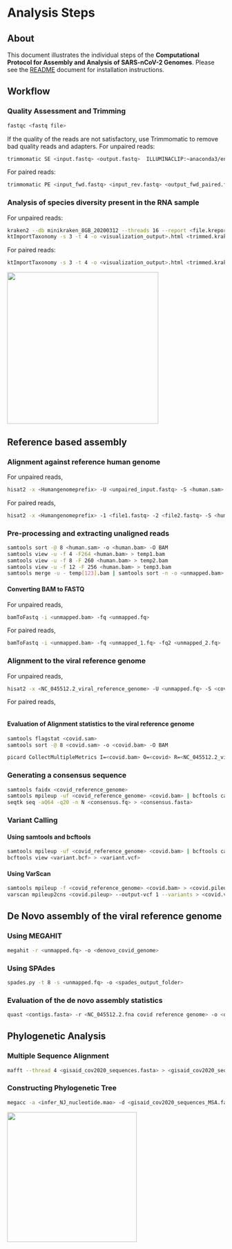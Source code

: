 # Analysis Steps
## About
This document illustrates the individual steps of the **Computational Protocol for Assembly and Analysis of SARS-nCoV-2 Genomes**.
Please see the [README](https://github.com/banijolly/vslab-ncov2019-genome/blob/master/README.md) document for installation instructions. 


## Workflow

### Quality Assessment and Trimming
```bash
fastqc <fastq file>
```
If the quality of the reads are not satisfactory, use Trimmomatic to remove bad quality reads and adapters.
For unpaired reads:
``` bash 
trimmomatic SE <input.fastq> <output.fastq>  ILLUMINACLIP:~anaconda3/envs/covid19-genome/share/trimmomatic/adapters/TruSeq3-SE.fa:2:30:10 LEADING:3 TRAILING:3 SLIDINGWINDOW:4:30 MINLEN:100 
```
For paired reads:
``` bash 
trimmomatic PE <input_fwd.fastq> <input_rev.fastq> <output_fwd_paired.fastq> <output_fwd_unpaired.fastq> <output_rev_paired.fastq> <output_rev_unpaired.fastq> ILLUMINACLIP:~anaconda3/envs/covid19-genome/share/trimmomatic/adapters/TruSeq3-SE.fa:2:30:10 LEADING:3 TRAILING:3 SLIDINGWINDOW:4:30 MINLEN:100 
```

### Analysis of species diversity present in the RNA sample
For unpaired reads:
```bash
kraken2 --db minikraken_8GB_20200312 --threads 16 --report <file.kreport> <trimmed.fastq> > <trimmed.kraken>
ktImportTaxonomy -s 3 -t 4 -o <visualization_output>.html <trimmed.kraken>
```
For paired reads:
``` bash kraken2 --db minikraken_8GB_20200312 --threads 16 --report <file.kreport> --paired <file1.fastq> <file2.fastq> > <trimmed.kraken>
ktImportTaxonomy -s 3 -t 4 -o <visualization_output>.html <trimmed.kraken>
```
<img src="https://github.com/banijolly/vslab-ncov2019-genome/blob/master/docs/Krona_output.png" height="350">

## Reference based assembly

### Alignment against reference human genome
For unpaired reads,
```bash 
hisat2 -x <Humangenomeprefix> -U <unpaired_input.fastq> -S <human.sam> -p 16 --dta-cufflinks --summary-file <humanUnpaired.log>
```
For paired reads,
```bash
hisat2 -x <Humangenomeprefix> -1 <file1.fastq> -2 <file2.fastq> -S <human.sam> -p 16 --dta-cufflinks --summary-file <file_human_paired.log>
```
### Pre-processing and extracting unaligned reads
```bash
samtools sort -@ 8 <human.sam> -o <human.bam> -O BAM
samtools view -u -f 4 -F264 <human.bam> > temp1.bam
samtools view -u -f 8 -F 260 <human.bam> > temp2.bam
samtools view -u -f 12 -F 256 <human.bam> > temp3.bam
samtools merge -u - temp[123].bam | samtools sort -n -o <unmapped.bam>
```
#### Converting BAM to FASTQ
For unpaired reads,
```bash
bamToFastq -i <unmapped.bam> -fq <unmapped.fq>
```
For paired reads,
```bash
bamToFastq -i <unmapped.bam> -fq <unmapped_1.fq> -fq2 <unmapped_2.fq>
```
### Alignment to the viral reference genome

For unpaired reads,
```bash
hisat2 -x <NC_045512.2_viral_reference_genome> -U <unmapped.fq> -S <covid.sam> -p 16 --dta-cufflinks --summary-file <unmapped.log>
```
For paired reads,
```bash hisat2 -x <NC_045512.2_viral_reference_genome> -1 <unmapped_1.fq> -2 <unmapped_2.fq> -S <covid.sam> -p 16 --dta-cufflinks --summary-file <unmapped.log>
```
#### Evaluation of Alignment statistics to the viral reference genome
```bash 
samtools flagstat <covid.sam>
samtools sort -@ 8 <covid.sam> -o <covid.bam> -O BAM

picard CollectMultipleMetrics I=<covid.bam> O=<covid> R=<NC_045512.2_viral_reference_genome>
```
### Generating a consensus sequence
```bash
samtools faidx <covid_reference_genome>
samtools mpileup -uf <covid_reference_genome> <covid.bam> | bcftools call -c | vcfutils.pl vcf2fq > <consensus.fq>
seqtk seq -aQ64 -q20 -n N <consensus.fq> > <consensus.fasta>
```
### Variant Calling

#### Using samtools and bcftools
```bash
samtools mpileup -uf <covid_reference_genome> <covid.bam> | bcftools call -cv -Ob > <variant.bcf>
bcftools view <variant.bcf> > <variant.vcf>
```
#### Using VarScan
```bash
samtools mpileup -f <covid_reference_genome> <covid.bam> > <covid.pileup>
varscan mpileup2cns <covid.pileup> --output-vcf 1 --variants > <covid.vcf>
```

## De Novo assembly of the viral reference genome

### Using MEGAHIT
```bash
megahit -r <unmapped.fq> -o <denovo_covid_genome>
```

### Using SPAdes
```bash
spades.py -t 8 -s <unmapped.fq> -o <spades_output_folder>
```

### Evaluation of the de novo assembly statistics
```bash
quast <contigs.fasta> -r <NC_045512.2.fna covid reference genome> -o <quast_output>
```

## Phylogenetic Analysis

### Multiple Sequence Alignment 
```bash 
mafft --thread 4 <gisaid_cov2020_sequences.fasta> > <gisaid_cov2020_sequences_MSA.fasta>
``` 
### Constructing Phylogenetic Tree
```bash
megacc -a <infer_NJ_nucleotide.mao> -d <gisaid_cov2020_sequences_MSA.fasta> -o <gisaid_cov2020_tree>
```
<img src="https://github.com/banijolly/vslab-ncov2019-genome/blob/master/docs/MEGA_output.png" height="300">


